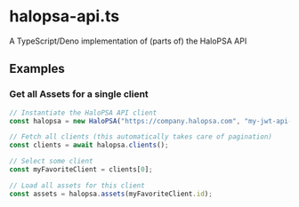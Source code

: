 # halopsa-api.ts

A TypeScript/Deno implementation of (parts of) the HaloPSA API

## Examples

### Get all Assets for a single client

```typescript
// Instantiate the HaloPSA API client
const halopsa = new HaloPSA("https://company.halopsa.com", "my-jwt-api-token");

// Fetch all clients (this automatically takes care of pagination)
const clients = await halopsa.clients();

// Select some client
const myFavoriteClient = clients[0];

// Load all assets for this client
const assets = halopsa.assets(myFavoriteClient.id);
```
